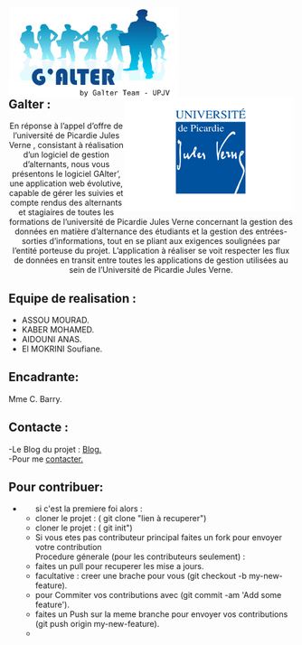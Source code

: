 <div >
<img   width ="300" align="left" src="/doc/logo2_3.png"/> <img align="right" width ="300" src="/doc/LogoUPJV.png"/>
</div>

<br/>
<br/>
<br/>
<br/>
<br/>
<br/>
<br/>

<h2>Galter :</h2>

<div style="text-align:center">
  En réponse à l’appel d’offre de l’université de Picardie Jules Verne , consistant à réalisation d’un logiciel de gestion d’alternants, nous vous présentons le logiciel GAlter’, une application web évolutive, capable de gérer les suivies et compte rendus des alternants et stagiaires de toutes les formations de l’université de Picardie Jules Verne concernant la gestion des données en matière d’alternance des étudiants et la gestion des entrées-sorties d’informations, tout en se pliant aux exigences soulignées par l’entité porteuse du projet. L’application à réaliser se voit respecter les flux de données en transit entre toutes les applications de gestion utilisées au sein de l’Université de Picardie Jules Verne.
</div>

<h2>Equipe de realisation : </h2>
<ul>
  <li>ASSOU MOURAD.</li>
  <li>KABER MOHAMED.</li>
  <li>AIDOUNI ANAS.</li>
  <li>El MOKRINI Soufiane.</li>
</ul>

<h2>Encadrante:</h2>
Mme C. Barry.

<h2>Contacte :</h2>

-Le Blog du projet  : <a href="http://galter.weebly.com/">Blog.</a><br/>
-Pour me  <a href="mailto:assoumourad@gmail.com">contacter.</a>

<h2>Pour contribuer: </h2>
<ul>
<li>
   <ul> si c'est la premiere foi alors : 
    <li>cloner le projet   : ( git  clone "lien à recuperer")</li>
    <li>cloner le projet   : ( git  init")</li>
    <li>Si vous etes pas contributeur principal faites un fork pour envoyer votre contribution</li>
  </ul>
  <ul>Procedure génerale (pour les contributeurs seulement)  :
    <li> faites un pull pour recuperer les mise a jours.</li>
    <li> facultative  : creer une brache pour vous  (git checkout -b my-new-feature).</li>
    <li> pour Commiter vos contributions avec  (git commit -am 'Add some feature').</li>
    <li> faites un Push sur la meme branche pour envoyer vos contributions   (git push origin my-new-feature).</li>
    <li></li>
  </ul>
 
</li>
</ul>


